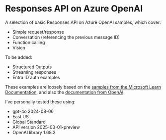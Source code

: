 # Responses API on Azure OpenAI
A selection of basic Responses API on Azure OpenAI samples, which cover:

- Simple request/response
- Conversation (referencing the previous message ID)
- Function calling
- Vision

To be added:

- Structured Outputs
- Streaming responses
- Entra ID auth examples

These examples are loosely based on the [samples from the Microsoft Learn Documentation](https://learn.microsoft.com/azure/ai-services/openai/how-to/responses), and also the [documentation from OpenAI](https://platform.openai.com/docs/api-reference/responses/create).

I've personally tested these using:

- gpt-4o 2024-08-06
- East US
- Global Standard
- API version 2025-03-01-preview
- OpenAI library 1.68.2
